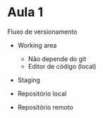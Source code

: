 # Aula 1

Fluxo de versionamento

- Working area

  - Não depende do git
  - Editor de código (local)

- Staging

- Repositório local

- Repositório remoto
